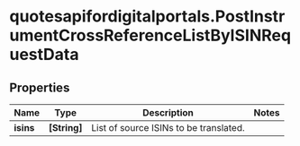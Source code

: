 # quotesapifordigitalportals.PostInstrumentCrossReferenceListByISINRequestData

## Properties

Name | Type | Description | Notes
------------ | ------------- | ------------- | -------------
**isins** | **[String]** | List of source ISINs to be translated. | 


